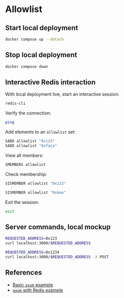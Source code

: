 <!--
cspell:word sadd
cspell:word sismember
cspell:word smembers
-->

# Allowlist

## Start local deployment

```sh
docker compose up --detach
```

## Stop local deployment

```sh
docker compose down
```

## Interactive Redis interaction

With local deployment live, start an interactive session:

```sh
redis-cli
```

Verify the connection:

```sh
ping
```

Add elements to an `allowlist` set:

```sh
SADD allowlist "0x123"
SADD allowlist "0xface"
```

View all members:

```sh
SMEMBERS allowlist
```

Check membership:

```sh
SISMEMBER allowlist "0x123"
```

```sh
SISMEMBER allowlist "0xbee"
```

Exit the session:

```sh
exit
```

## Server commands, local mockup

```sh
REQUESTED_ADDRESS=0x123
curl localhost:3000/$REQUESTED_ADDRESS
```

```sh
REQUESTED_ADDRESS=0x1234
curl localhost:3000/$REQUESTED_ADDRESS -X POST
```

## References

- [Basic `axum` example]
- [`axum` with Redis example]

[basic `axum` example]: https://github.com/tokio-rs/axum/tree/main?tab=readme-ov-file#usage-example
[`axum` with redis example]: https://github.com/tokio-rs/axum/blob/main/examples/tokio-redis/src/main.rs
